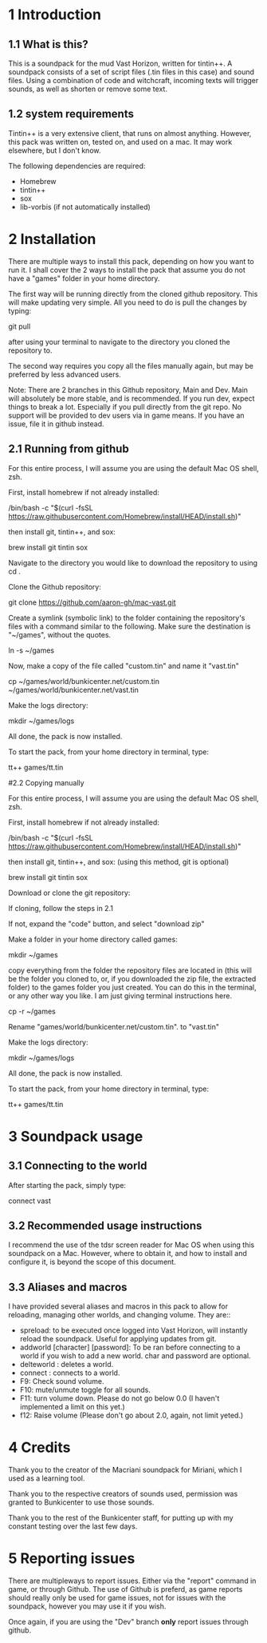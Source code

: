 # 1 Introduction

## 1.1 What is this?

This is a soundpack for the mud Vast Horizon, written for tintin++. A soundpack consists of a set of script files (.tin files in this case) and sound files. Using a combination of code and witchcraft, incoming texts will trigger sounds, as well as shorten or remove some text.

## 1.2 system requirements

Tintin++ is a very extensive client, that runs on almost anything. However, this pack was written on, tested on, and used on a mac. It may work elsewhere, but I don't know.

The following dependencies are required:

* Homebrew
* tintin++
* sox
* lib-vorbis (if not automatically installed)

# 2 Installation

There are multiple ways to install this pack, depending on how you want to run it. I shall cover the 2 ways to install the pack that assume you do not have a "games" folder in your home directory.

The first way will be running directly from the cloned github repository. This will make updating very simple. All you need to do is pull the changes by typing:

git pull

after using your terminal to navigate to the directory you cloned the repository to.

The second way requires you copy all the files manually again, but may be preferred by less advanced users.

Note: There are 2 branches in this Github repository, Main and Dev. Main will absolutely be more stable, and is recommended. If you run dev, expect things to break a lot. Especially if you pull directly from the git repo. No support will be provided to dev users via in game means. If you have an issue, file it in github instead.

## 2.1 Running from github

For this entire process, I will assume you are using the default Mac OS shell, zsh.

First, install homebrew if not already installed:

/bin/bash -c "$(curl -fsSL https://raw.githubusercontent.com/Homebrew/install/HEAD/install.sh)"

then install git, tintin++, and sox:

brew install git tintin sox

Navigate to the directory you would like to download the repository to using cd <path>.

Clone the Github repository:

git clone https://github.com/aaron-gh/mac-vast.git

Create a symlink (symbolic link) to the folder containing the repository's files with a command similar to the following. Make sure the destination is "~/games", without the quotes.

ln -s <repository-path> ~/games

Now, make a copy of the file called "custom.tin" and name it "vast.tin"

cp ~/games/world/bunkicenter.net/custom.tin ~/games/world/bunkicenter.net/vast.tin

Make the logs directory:

mkdir ~/games/logs

All done, the pack is now installed.

To start the pack, from your home directory in terminal, type:

tt++ games/tt.tin

#2.2 Copying manually

For this entire process, I will assume you are using the default Mac OS shell, zsh.

First, install homebrew if not already installed:

/bin/bash -c "$(curl -fsSL https://raw.githubusercontent.com/Homebrew/install/HEAD/install.sh)"

then install git, tintin++, and sox: (using this method, git is optional)

brew install git tintin sox

Download or clone the git repository:

If cloning, follow the steps in 2.1

If not, expand the "code" button, and select "download zip"

Make a folder in your home directory called games:

mkdir ~/games

copy everything from the folder the repository files are located in (this will be the folder you cloned to, or, if you downloaded the zip file, the extracted folder) to the games folder you just created. You can do this in the terminal, or any other way you like. I am just giving terminal instructions here.

cp -r <repository-path> ~/games

Rename "games/world/bunkicenter.net/custom.tin". to "vast.tin"

Make the logs directory:

mkdir ~/games/logs

All done, the pack is now installed.

To start the pack, from your home directory in terminal, type:

tt++ games/tt.tin

# 3 Soundpack usage

## 3.1 Connecting to the world

After starting the pack, simply type:

connect vast

## 3.2 Recommended usage instructions

I recommend the use of the tdsr screen reader for Mac OS when using this soundpack on a Mac. However, where to obtain it, and how to install and configure it, is beyond the scope of this document.

## 3.3 Aliases and macros

I have provided several aliases and macros in this pack to allow for reloading, managing other worlds, and changing volume. They are::

* spreload: to be executed once logged into Vast Horizon, will instantly reload the soundpack. Useful for applying updates from git.
* addworld <host> <port> [character] [password]: To be ran before connecting to a world if you wish to add a new world. char and password are optional.
* delteworld <world>: deletes a world.
* connect <world>: connects to a world.
* F9: Check sound volume.
* F10: mute/unmute toggle for all sounds.
* F11: turn volume down. Please do not go below 0.0 (I haven't implemented a limit on this yet.)
* f12: Raise volume (Please don't go about 2.0, again, not limit yeted.)

# 4 Credits

Thank you to the creator of the Macriani soundpack for Miriani, which I used as a learning tool.

Thank you to the respective creators of sounds used, permission was granted to Bunkicenter to use those sounds.

Thank you to the rest of the Bunkicenter staff, for putting up with my constant testing over the last few days.


# 5 Reporting issues

There are multipleways to report issues. Either via the "report" command in game, or through Github. The use of Github is preferd, as game reports should really only be used for game issues, not for issues with the soundpack, however you may use it if you wish.

Once again, if you are using the "Dev" branch **only** report issues through github.
